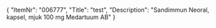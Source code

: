 {
  "ItemNr": "006777",
  "Title": "test",
  "Description": "Sandimmun Neoral, kapsel, mjuk 100 mg Medartuum AB"
}